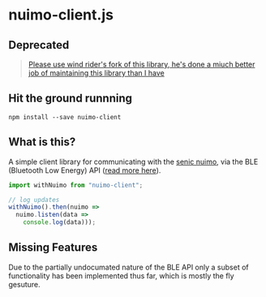 # nuimo-client.js

## Deprecated

> [Please use wind rider's fork of this library, he's done a miuch better job of maintaining this library than I have][wind-rider]

## Hit the ground runnning

```
npm install --save nuimo-client
```

## What is this?

A simple client library for communicating with the [senic nuimo][nuimo-docs],
via the BLE (Bluetooth Low Energy) API ([read more here][nuimo-ble]).

```javascript
import withNuimo from "nuimo-client";

// log updates
withNuimo().then(nuimo =>
  nuimo.listen(data =>
    console.log(data)));
```

## Missing Features

Due to the partially undocumated nature of the BLE API only a subset of
functionality has been implemented thus far, which is mostly the fly
gesuture.

[wind-rider]: https://github.com/wind-rider/nuimo-client.ts
[nuimo-docs]: https://www.senic.com/developers
[nuimo-ble]: https://medium.com/@senic/developing-for-the-nuimo-controller-7292becfacff
